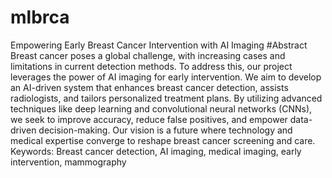 # mlbrca
Empowering Early Breast Cancer Intervention with AI Imaging
#Abstract 
Breast cancer poses a global challenge, with increasing cases and limitations in current detection methods. To address this, our project leverages the power of AI imaging for early intervention. We aim to develop an AI-driven system that enhances breast cancer detection, assists radiologists, and tailors personalized treatment plans. By utilizing advanced techniques like deep learning and convolutional neural networks (CNNs), we seek to improve accuracy, reduce false positives, and empower data-driven decision-making. Our vision is a future where technology and medical expertise converge to reshape breast cancer screening and care.
Keywords: Breast cancer detection, AI imaging, medical imaging, early intervention, mammography
